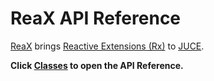 # ReaX API Reference

[ReaX](https://github.com/martinfinke/reax) brings [Reactive Extensions (Rx)](http://reactivex.io/intro.html) to [JUCE](https://www.juce.com).

**Click [Classes](annotated.html) to open the API Reference.**